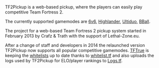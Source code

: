 TF2Pickup is a web-based pickup, where the players can easily play competitive Team Fortress 2.

The currently supported gamemodes are [6v6](/6v6), [Highlander](/9v9), [Ultiduo](/ultiduo), [BBall](/bball).

The project for a web-based Team Fortress 2 pickup system started in February 2013 by Crafz & Trath with the support of Lethal-Zone.eu.

After a change of staff and developers in 2014 the relaunched version TF2Pickup now supports all popular competitive gamemodes. [TFTrue](http://tftrue.esport-tools.net) is keeping the [whitelists](/rules) up to date thanks to [whitelist.tf](http://whitelist.tf) and also uploads the logs used by TF2Pickup for ELO/player rankings to [Logs.tf](http://logs.tf).
